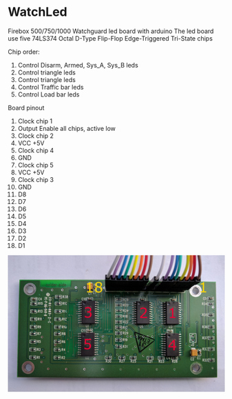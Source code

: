 # WatchLed
Firebox 500/750/1000 Watchguard led board with arduino
The led board use five 74LS374 Octal D-Type Flip-Flop Edge-Triggered Tri-State chips

Chip order:
1. Control Disarm, Armed, Sys_A, Sys_B leds
2. Control triangle leds
3. Control triangle leds
4. Control Traffic bar leds
5. Control Load bar leds

Board pinout
1. Clock chip 1
2. Output Enable all chips, active low
3. Clock chip 2
4. VCC +5V
5. Clock chip 4
6. GND
7. Clock chip 5
8. VCC +5V
9. Clock chip 3
10. GND
11. D8
12. D7
13. D6
14. D5
15. D4
16. D3
17. D2
18. D1

![Demo](https://github.com/bigjohnson/GitHubAssets/blob/master/WatchLed/IMG_20171001_172843.png?raw=true)
